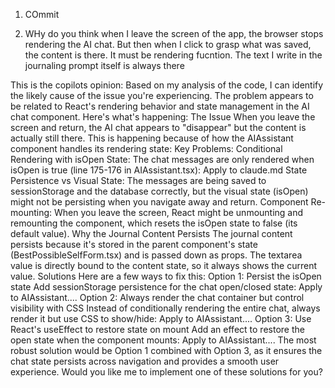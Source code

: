 1) COmmit

2) WHy do you think when I leave the screen of the app, the browser stops rendering the AI chat. But then when I click to grasp what was saved, the content is there. It must be  rendering fucntion. The text I write in the journaling prompt itself is always there

This is the copilots opinion:
Based on my analysis of the code, I can identify the likely cause of the issue you're experiencing. The problem appears to be related to React's rendering behavior and state management in the AI chat component. Here's what's happening:
The Issue
When you leave the screen and return, the AI chat appears to "disappear" but the content is actually still there. This is happening because of how the AIAssistant component handles its rendering state:
Key Problems:
Conditional Rendering with isOpen State: The chat messages are only rendered when isOpen is true (line 175-176 in AIAssistant.tsx):
Apply to claude.md
State Persistence vs Visual State: The messages are being saved to sessionStorage and the database correctly, but the visual state (isOpen) might not be persisting when you navigate away and return.
Component Re-mounting: When you leave the screen, React might be unmounting and remounting the component, which resets the isOpen state to false (its default value).
Why the Journal Content Persists
The journal content persists because it's stored in the parent component's state (BestPossibleSelfForm.tsx) and is passed down as props. The textarea value is directly bound to the content state, so it always shows the current value.
Solutions
Here are a few ways to fix this:
Option 1: Persist the isOpen state
Add sessionStorage persistence for the chat open/closed state:
Apply to AIAssistant....
Option 2: Always render the chat container but control visibility with CSS
Instead of conditionally rendering the entire chat, always render it but use CSS to show/hide:
Apply to AIAssistant....
Option 3: Use React's useEffect to restore state on mount
Add an effect to restore the open state when the component mounts:
Apply to AIAssistant....
The most robust solution would be Option 1 combined with Option 3, as it ensures the chat state persists across navigation and provides a smooth user experience.
Would you like me to implement one of these solutions for you?
